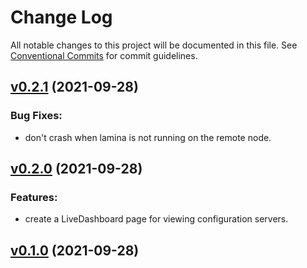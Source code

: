 # Change Log

All notable changes to this project will be documented in this file.
See [Conventional Commits](Https://conventionalcommits.org) for commit guidelines.

<!-- changelog -->

## [v0.2.1](https://gitlab.com/jimsy/lamina_dashboard/compare/v0.2.0...v0.2.1) (2021-09-28)




### Bug Fixes:

* don't crash when lamina is not running on the remote node.

## [v0.2.0](https://gitlab.com/jimsy/lamina_dashboard/compare/v0.1.0...v0.2.0) (2021-09-28)




### Features:

* create a LiveDashboard page for viewing configuration servers.

## [v0.1.0](https://gitlab.com/jimsy/lamina_dashboard/compare/v0.1.0...v0.1.0) (2021-09-28)



